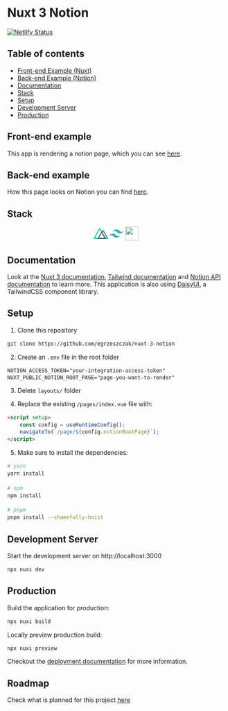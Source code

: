 # Nuxt 3 Notion

[![Netlify Status](https://api.netlify.com/api/v1/badges/61b93561-607e-4ea9-abdd-035e16185394/deploy-status)](https://app.netlify.com/sites/lustrous-sawine-579ca9/deploys)

## Table of contents

-   [Front-end Example (Nuxt)](#front-end-example)
-   [Back-end Example (Notion)](#back-end-example)
-   [Documentation](#documentation)
-   [Stack](#stack)
-   [Setup](#setup)
-   [Development Server](#development-server)
-   [Production](#production)

## Front-end example

This app is rendering a notion page, which you can see [here](https://lustrous-sawine-579ca9.netlify.app/).

## Back-end example

How this page looks on Notion you can find [here](https://wide-hat-401.notion.site/Nuxt-3-Notion-b48f95480a714640a2dd0668aed3b7da).

## Stack

<p align="center">
    <img src="https://raw.githubusercontent.com/devicons/devicon/2ae2a900d2f041da66e950e4d48052658d850630/icons/nuxtjs/nuxtjs-original.svg" width=32 height=32>
    <img src="https://raw.githubusercontent.com/devicons/devicon/2ae2a900d2f041da66e950e4d48052658d850630/icons/tailwindcss/tailwindcss-plain.svg" width=32 height=32>
    <img src="https://cdn.worldvectorlogo.com/logos/notion-logo-1.svg" width=32 height=32>
</p>

## Documentation

Look at the [Nuxt 3 documentation](https://v3.nuxtjs.org), [Tailwind documentation](https://tailwindcss.com/docs/installation) and [Notion API documentation](https://developers.notion.com/reference/intro) to learn more.
This application is also using [DaisyUI](daisyui.com), a TailwindCSS component library.

## Setup

1. Clone this repository

```sh
git clone https://github.com/egrzeszczak/nuxt-3-notion
```

2. Create an `.env` file in the root folder

```env
NOTION_ACCESS_TOKEN="your-integration-access-token"
NUXT_PUBLIC_NOTION_ROOT_PAGE="page-you-want-to-render"
```

3. Delete `layouts/` folder

4. Replace the existing `/pages/index.vue` file with:

```html
<script setup>
	const config = useRuntimeConfig();
	navigateTo(`/page/${config.notionRootPage}`);
</script>
```

5. Make sure to install the dependencies:

```bash
# yarn
yarn install

# npm
npm install

# pnpm
pnpm install --shamefully-hoist
```

## Development Server

Start the development server on http://localhost:3000

```bash
npx nuxi dev
```

## Production

Build the application for production:

```bash
npx nuxi build
```

Locally preview production build:

```bash
npx nuxi preview
```

Checkout the [deployment documentation](https://v3.nuxtjs.org/guide/deploy/presets) for more information.

## Roadmap

Check what is planned for this project [here](https://lustrous-sawine-579ca9.netlify.app/)
